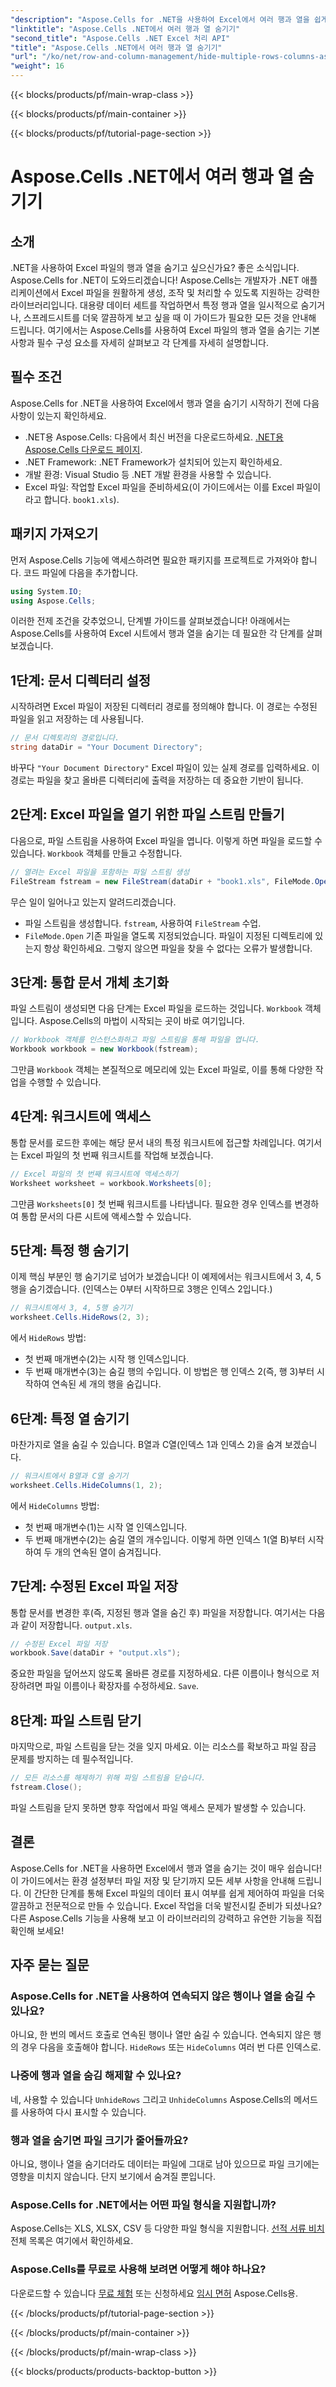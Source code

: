 ```yaml
---
"description": "Aspose.Cells for .NET을 사용하여 Excel에서 여러 행과 열을 쉽게 숨기는 방법을 알아보세요. Excel에서 원활하게 작업하는 방법을 단계별 가이드를 따라해 보세요."
"linktitle": "Aspose.Cells .NET에서 여러 행과 열 숨기기"
"second_title": "Aspose.Cells .NET Excel 처리 API"
"title": "Aspose.Cells .NET에서 여러 행과 열 숨기기"
"url": "/ko/net/row-and-column-management/hide-multiple-rows-columns-aspose-cells/"
"weight": 16
---
```


{{< blocks/products/pf/main-wrap-class >}}

{{< blocks/products/pf/main-container >}}

{{< blocks/products/pf/tutorial-page-section >}}

# Aspose.Cells .NET에서 여러 행과 열 숨기기

## 소개
.NET을 사용하여 Excel 파일의 행과 열을 숨기고 싶으신가요? 좋은 소식입니다. Aspose.Cells for .NET이 도와드리겠습니다! Aspose.Cells는 개발자가 .NET 애플리케이션에서 Excel 파일을 원활하게 생성, 조작 및 처리할 수 있도록 지원하는 강력한 라이브러리입니다. 대용량 데이터 세트를 작업하면서 특정 행과 열을 일시적으로 숨기거나, 스프레드시트를 더욱 깔끔하게 보고 싶을 때 이 가이드가 필요한 모든 것을 안내해 드립니다. 여기에서는 Aspose.Cells를 사용하여 Excel 파일의 행과 열을 숨기는 기본 사항과 필수 구성 요소를 자세히 살펴보고 각 단계를 자세히 설명합니다.
## 필수 조건
Aspose.Cells for .NET을 사용하여 Excel에서 행과 열을 숨기기 시작하기 전에 다음 사항이 있는지 확인하세요.
- .NET용 Aspose.Cells: 다음에서 최신 버전을 다운로드하세요. [.NET용 Aspose.Cells 다운로드 페이지](https://releases.aspose.com/cells/net/).
- .NET Framework: .NET Framework가 설치되어 있는지 확인하세요.
- 개발 환경: Visual Studio 등 .NET 개발 환경을 사용할 수 있습니다.
- Excel 파일: 작업할 Excel 파일을 준비하세요(이 가이드에서는 이를 Excel 파일이라고 합니다. `book1.xls`).
## 패키지 가져오기
먼저 Aspose.Cells 기능에 액세스하려면 필요한 패키지를 프로젝트로 가져와야 합니다. 코드 파일에 다음을 추가합니다.
```csharp
using System.IO;
using Aspose.Cells;
```
이러한 전제 조건을 갖추었으니, 단계별 가이드를 살펴보겠습니다!
아래에서는 Aspose.Cells를 사용하여 Excel 시트에서 행과 열을 숨기는 데 필요한 각 단계를 살펴보겠습니다.
## 1단계: 문서 디렉터리 설정
시작하려면 Excel 파일이 저장된 디렉터리 경로를 정의해야 합니다. 이 경로는 수정된 파일을 읽고 저장하는 데 사용됩니다.
```csharp
// 문서 디렉토리의 경로입니다.
string dataDir = "Your Document Directory";
```
바꾸다 `"Your Document Directory"` Excel 파일이 있는 실제 경로를 입력하세요. 이 경로는 파일을 찾고 올바른 디렉터리에 출력을 저장하는 데 중요한 기반이 됩니다.
## 2단계: Excel 파일을 열기 위한 파일 스트림 만들기
다음으로, 파일 스트림을 사용하여 Excel 파일을 엽니다. 이렇게 하면 파일을 로드할 수 있습니다. `Workbook` 객체를 만들고 수정합니다.
```csharp
// 열려는 Excel 파일을 포함하는 파일 스트림 생성
FileStream fstream = new FileStream(dataDir + "book1.xls", FileMode.Open);
```
무슨 일이 일어나고 있는지 알려드리겠습니다.
- 파일 스트림을 생성합니다. `fstream`, 사용하여 `FileStream` 수업.
- `FileMode.Open` 기존 파일을 열도록 지정되었습니다.
파일이 지정된 디렉토리에 있는지 항상 확인하세요. 그렇지 않으면 파일을 찾을 수 없다는 오류가 발생합니다.
## 3단계: 통합 문서 개체 초기화
파일 스트림이 생성되면 다음 단계는 Excel 파일을 로드하는 것입니다. `Workbook` 객체입니다. Aspose.Cells의 마법이 시작되는 곳이 바로 여기입니다.
```csharp
// Workbook 객체를 인스턴스화하고 파일 스트림을 통해 파일을 엽니다.
Workbook workbook = new Workbook(fstream);
```
그만큼 `Workbook` 객체는 본질적으로 메모리에 있는 Excel 파일로, 이를 통해 다양한 작업을 수행할 수 있습니다.
## 4단계: 워크시트에 액세스
통합 문서를 로드한 후에는 해당 문서 내의 특정 워크시트에 접근할 차례입니다. 여기서는 Excel 파일의 첫 번째 워크시트를 작업해 보겠습니다.
```csharp
// Excel 파일의 첫 번째 워크시트에 액세스하기
Worksheet worksheet = workbook.Worksheets[0];
```
그만큼 `Worksheets[0]` 첫 번째 워크시트를 나타냅니다. 필요한 경우 인덱스를 변경하여 통합 문서의 다른 시트에 액세스할 수 있습니다.
## 5단계: 특정 행 숨기기
이제 핵심 부분인 행 숨기기로 넘어가 보겠습니다! 이 예제에서는 워크시트에서 3, 4, 5행을 숨기겠습니다. (인덱스는 0부터 시작하므로 3행은 인덱스 2입니다.)
```csharp
// 워크시트에서 3, 4, 5행 숨기기
worksheet.Cells.HideRows(2, 3);
```
에서 `HideRows` 방법:
- 첫 번째 매개변수(2)는 시작 행 인덱스입니다.
- 두 번째 매개변수(3)는 숨길 행의 수입니다.
이 방법은 행 인덱스 2(즉, 행 3)부터 시작하여 연속된 세 개의 행을 숨깁니다.
## 6단계: 특정 열 숨기기
마찬가지로 열을 숨길 수 있습니다. B열과 C열(인덱스 1과 인덱스 2)을 숨겨 보겠습니다.
```csharp
// 워크시트에서 B열과 C열 숨기기
worksheet.Cells.HideColumns(1, 2);
```
에서 `HideColumns` 방법:
- 첫 번째 매개변수(1)는 시작 열 인덱스입니다.
- 두 번째 매개변수(2)는 숨길 열의 개수입니다.
이렇게 하면 인덱스 1(열 B)부터 시작하여 두 개의 연속된 열이 숨겨집니다.
## 7단계: 수정된 Excel 파일 저장
통합 문서를 변경한 후(즉, 지정된 행과 열을 숨긴 후) 파일을 저장합니다. 여기서는 다음과 같이 저장합니다. `output.xls`.
```csharp
// 수정된 Excel 파일 저장
workbook.Save(dataDir + "output.xls");
```
중요한 파일을 덮어쓰지 않도록 올바른 경로를 지정하세요. 다른 이름이나 형식으로 저장하려면 파일 이름이나 확장자를 수정하세요. `Save`.
## 8단계: 파일 스트림 닫기
마지막으로, 파일 스트림을 닫는 것을 잊지 마세요. 이는 리소스를 확보하고 파일 잠금 문제를 방지하는 데 필수적입니다.
```csharp
// 모든 리소스를 해제하기 위해 파일 스트림을 닫습니다.
fstream.Close();
```
파일 스트림을 닫지 못하면 향후 작업에서 파일 액세스 문제가 발생할 수 있습니다.
## 결론
Aspose.Cells for .NET을 사용하면 Excel에서 행과 열을 숨기는 것이 매우 쉽습니다! 이 가이드에서는 환경 설정부터 파일 저장 및 닫기까지 모든 세부 사항을 안내해 드립니다. 이 간단한 단계를 통해 Excel 파일의 데이터 표시 여부를 쉽게 제어하여 파일을 더욱 깔끔하고 전문적으로 만들 수 있습니다. Excel 작업을 더욱 발전시킬 준비가 되셨나요? 다른 Aspose.Cells 기능을 사용해 보고 이 라이브러리의 강력하고 유연한 기능을 직접 확인해 보세요!
## 자주 묻는 질문
### Aspose.Cells for .NET을 사용하여 연속되지 않은 행이나 열을 숨길 수 있나요?  
아니요, 한 번의 메서드 호출로 연속된 행이나 열만 숨길 수 있습니다. 연속되지 않은 행의 경우 다음을 호출해야 합니다. `HideRows` 또는 `HideColumns` 여러 번 다른 인덱스로.
### 나중에 행과 열을 숨김 해제할 수 있나요?  
네, 사용할 수 있습니다 `UnhideRows` 그리고 `UnhideColumns` Aspose.Cells의 메서드를 사용하여 다시 표시할 수 있습니다.
### 행과 열을 숨기면 파일 크기가 줄어들까요?  
아니요, 행이나 열을 숨기더라도 데이터는 파일에 그대로 남아 있으므로 파일 크기에는 영향을 미치지 않습니다. 단지 보기에서 숨겨질 뿐입니다.
### Aspose.Cells for .NET에서는 어떤 파일 형식을 지원합니까?  
Aspose.Cells는 XLS, XLSX, CSV 등 다양한 파일 형식을 지원합니다. [선적 서류 비치](https://reference.aspose.com/cells/net/) 전체 목록은 여기에서 확인하세요.
### Aspose.Cells를 무료로 사용해 보려면 어떻게 해야 하나요?  
다운로드할 수 있습니다 [무료 체험](https://releases.aspose.com/) 또는 신청하세요 [임시 면허](https://purchase.aspose.com/temporary-license/) Aspose.Cells용.

{{< /blocks/products/pf/tutorial-page-section >}}

{{< /blocks/products/pf/main-container >}}

{{< /blocks/products/pf/main-wrap-class >}}

{{< blocks/products/products-backtop-button >}}